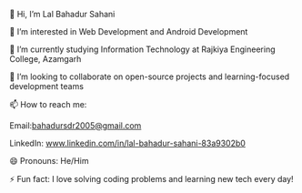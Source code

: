  👋 Hi, I’m Lal Bahadur Sahani
 
👀 I’m interested in Web Development and Android Development

🌱 I’m currently studying Information Technology at Rajkiya Engineering College, Azamgarh

💞️ I’m looking to collaborate on open-source projects and learning-focused development teams

📫 How to reach me:

Email:bahadursdr2005@gmail.com

LinkedIn: www.linkedin.com/in/lal-bahadur-sahani-83a9302b0

😄 Pronouns: He/Him

⚡ Fun fact: I love solving coding problems and learning new tech every day!

<!---
lalbahadursahani/lalbahadursahani is a ✨ special ✨ repository because its `README.md` (this file) appears on your GitHub profile.
You can click the Preview link to take a look at your changes.
--->
